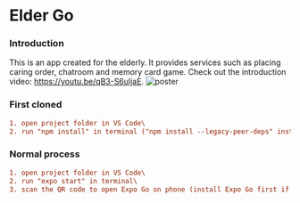 # Elder Go
### Introduction
This is an app created for the elderly. It provides services such as placing caring order, chatroom and memory card game. Check out the introduction video: https://youtu.be/qB3-S6uljaE.
![poster](https://github.com/yvonneyanng/ElderGoApp/assets/87819342/3abc6788-c043-463e-9ea9-b64a64667ca2)

### First cloned
```diff
1. open project folder in VS Code\
2. run "npm install" in terminal ("npm install --legacy-peer-deps" instaed if error is shown)
```

### Normal process
```diff
1. open project folder in VS Code\
2. run "expo start" in terminal\
3. scan the QR code to open Expo Go on phone (install Expo Go first if it hasn't been installed yet)
```
